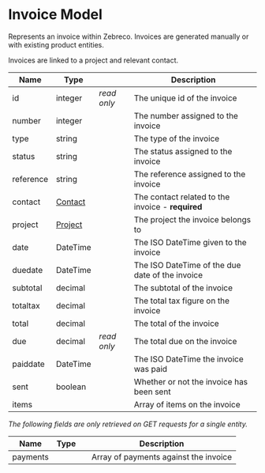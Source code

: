 # Invoice Model

Represents an invoice within Zebreco. Invoices are generated manually or with existing product entities.

Invoices are linked to a project and relevant contact.

| Name          | Type                      |               | Description                                       |
|---------------|---------------------------|---------------|---------------------------------------------------|
| id            | integer                   | _read only_   | The unique id of the invoice                      |
| number        | integer                   |               | The number assigned to the invoice                |
| type          | string                    |               | The type of the invoice                           |
| status        | string                    |               | The status assigned to the invoice                |
| reference     | string                    |               | The reference assigned to the invoice             |
| contact       | [Contact](api-contact.md) |               | The contact related to the invoice - **required** |
| project       | [Project](api-project.md) |               | The project the invoice belongs to                |
| date          | DateTime                  |               | The ISO DateTime given to the invoice             |
| duedate       | DateTime                  |               | The ISO DateTime of the due date of the invoice   |
| subtotal      | decimal                   |               | The subtotal of the invoice                       |
| totaltax      | decimal                   |               | The total tax figure on the invoice               |
| total         | decimal                   |               | The total of the invoice                          |
| due           | decimal                   | _read only_   | The total due on the invoice                      |
| paiddate      | DateTime                  |               | The ISO DateTime the invoice was paid             |
| sent          | boolean                   |               | Whether or not the invoice has been sent          |
| items         |                           |               | Array of items on the invoice                     |


*The following fields are only retrieved on GET requests for a single entity.*

| Name      | Type  |               | Description                           | 
|-----------|-------|---------------|---------------------------------------|
| payments  |       |               | Array of payments against the invoice |